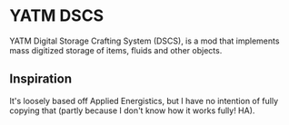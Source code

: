 # YATM DSCS

YATM Digital Storage Crafting System (DSCS), is a mod that implements mass digitized storage of items, fluids and other objects.

## Inspiration

It's loosely based off Applied Energistics, but I have no intention of fully copying that (partly because I don't know how it works fully! HA).
